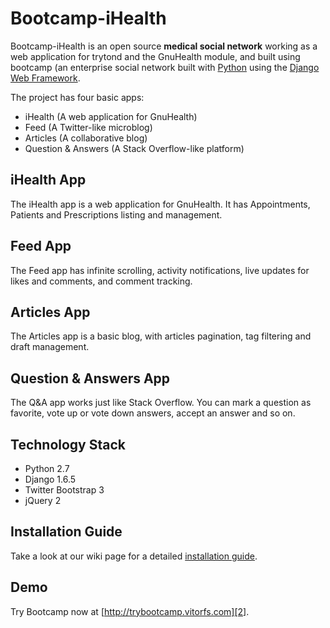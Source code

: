 # Bootcamp-iHealth

Bootcamp-iHealth is an open source **medical social network** working as a web application for trytond and the GnuHealth module, and built using bootcamp (an enterprise social network built with [Python][0] using the [Django Web Framework][1].

The project has four basic apps:

* iHealth (A web application for GnuHealth)
* Feed (A Twitter-like microblog)
* Articles (A collaborative blog)
* Question & Answers (A Stack Overflow-like platform)

## iHealth App

The iHealth app is a web application for GnuHealth. It has Appointments, Patients and Prescriptions listing and management.


## Feed App

The Feed app has infinite scrolling, activity notifications, live updates for likes and comments, and comment tracking.


## Articles App

The Articles app is a basic blog, with articles pagination, tag filtering and draft management.


## Question & Answers App

The Q&A app works just like Stack Overflow. You can mark a question as favorite, vote up or vote down answers, accept an answer and so on.


## Technology Stack

- Python 2.7
- Django 1.6.5
- Twitter Bootstrap 3
- jQuery 2


## Installation Guide

Take a look at our wiki page for a detailed [installation guide][3].


## Demo

Try Bootcamp now at [http://trybootcamp.vitorfs.com][2].

[0]: https://www.python.org/
[1]: https://www.djangoproject.com/
[2]: http://trybootcamp.vitorfs.com/
[3]: https://github.com/vitorfs/bootcamp/wiki/Installing-and-Running-Bootcamp
